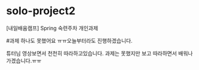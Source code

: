 # solo-project2
[내일배움캠프] Spring 숙련주차 개인과제


#과제 하나도 못했어요 ㅠㅠ오늘부터라도 진행하겠습니다.

튜터님 영상보면서 천천히 따라하고있습니다.
과제는 못했지만 보고 따라하면서 배워나가겠습니다.ㅠㅠ
